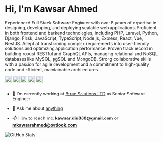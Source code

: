 <h1>Hi, I'm Kawsar Ahmed</h1>

<p>Experienced Full Stack Software Engineer with over 8 years of expertise in designing, developing, and deploying scalable web applications. Proficient in both frontend and backend technologies, including PHP, Laravel, Python, Django, Flask, JavaScript, TypeScript, Node.js, Express, React, Vue, NestJS. Adept at transforming complex requirements into user-friendly solutions and optimizing application performance. Proven track record in building robust RESTful and GraphQL APIs, managing relational and NoSQL databases like MySQL, pgSQL and MongoDB. Strong collaborative skills with a passion for agile development and a commitment to high-quality code and efficient, maintainable architectures.</p>

<a href="https://github.com/mkawsar">
  <img align="left" width="22px" src="https://cdn.jsdelivr.net/npm/simple-icons@v3/icons/github.svg" />
</a>
<a href="https://www.facebook.com/ahmedkawsarbd">
  <img align="left" width="22px" src="https://cdn.jsdelivr.net/npm/simple-icons@v3/icons/facebook.svg" />
</a>
<a href="https://www.linkedin.com/in/ahmedkawsar/">
  <img align="left" width="22px" src="https://cdn.jsdelivr.net/npm/simple-icons@v3/icons/linkedin.svg" />
</a>
<a href="https://leetcode.com/u/mkawsarahmed/">
  <img align="left" width="22px" src="https://cdn.jsdelivr.net/npm/simple-icons@v3/icons/leetcode.svg" />
</a>

<a href="https://stackoverflow.com/users/8399140/kawsar">
  <img align="left" width="22px" src="https://cdn.jsdelivr.net/npm/simple-icons@v3/icons/stackoverflow.svg" />
</a>


<br>
<br>

- 🔭 I’m currently working at [Btrac Solutions LTD](https://www.btracsolutions.com/) as Senior Software Engineer

- 💬 Ask me about [anything](https://github.com/mkawsar/mkawsar/issues)

- 📫 How to reach me: **kawsar.diu888@gmail.com** or **mkawsarahmed@outlook.com**

[//]: # ([![Kawsar GitHub stats]&#40;https://github-readme-stats.vercel.app/api?username=mkawsar&theme=default&show_icons=true&hide_border=true&count_private=true&#41;]&#40;https://github.com/mkawsar/github-readme-stats&#41;)
![GitHub Stats](https://github-readme-stats.vercel.app/api/top-langs/?username=mkawsar&theme=default&show_icons=true&hide_border=true&layout=compact)

[//]: # (![GitHub Stats]&#40;https://github-readme-streak-stats.herokuapp.com/?user=mkawsar&theme=default&hide_border=true&#41;)

